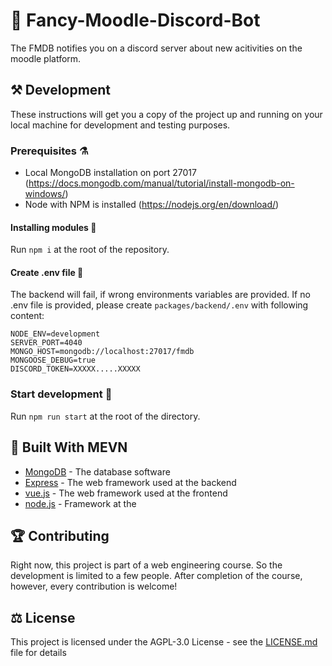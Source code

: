 # 🤖 Fancy-Moodle-Discord-Bot 

The FMDB notifies you on a discord server about new acitivities on the moodle platform.

## ⚒️ Development

These instructions will get you a copy of the project up and running on your local machine for development and testing purposes.

### Prerequisites ⚗️

- Local MongoDB installation on port 27017 (https://docs.mongodb.com/manual/tutorial/install-mongodb-on-windows/)
- Node with NPM is installed (https://nodejs.org/en/download/)

#### Installing modules 📁
Run `npm i` at the root of the repository.

#### Create .env file 🔐
The backend will fail, if wrong environments variables are provided. If no .env file is provided, please create `packages/backend/.env` with following content:
```
NODE_ENV=development
SERVER_PORT=4040
MONGO_HOST=mongodb://localhost:27017/fmdb
MONGOOSE_DEBUG=true
DISCORD_TOKEN=XXXXX.....XXXXX
```

### Start development 🛫
Run `npm run start` at the root of the directory.

## 🦸 Built With MEVN

* [MongoDB](https://www.mongodb.com/) - The database software
* [Express](https://expressjs.com/) - The web framework used at the backend
* [vue.js](https://vuejs.org/) - The web framework used at the frontend
* [node.js](https://rometools.github.io/rome/) - Framework at the 

## 🏆 Contributing

Right now, this project is part of a web engineering course. So the development is limited to a few people. After completion of the course, however, every contribution is welcome!

<!--
## Authors

* **Billie Thompson** - *Initial work* - [PurpleBooth](https://github.com/PurpleBooth)

See also the list of [contributors](https://github.com/your/project/contributors) who participated in this project.
-->
## ⚖️ License

This project is licensed under the AGPL-3.0 License - see the [LICENSE.md](LICENSE.md) file for details
